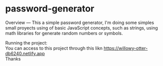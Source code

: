 # password-generator

Overview —
This a simple password generator, 
I'm doing some simples small proyects using of basic JavaScript concepts,
such as strings, using math libraries for generate random numbers or symbols.

Running the project:<br>
You can access to this project through this likn https://willowy-otter-db6240.netlify.app
<br> Thanks